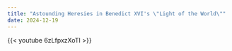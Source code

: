 ```yaml
---
title: "Astounding Heresies in Benedict XVI's \"Light of the World\""
date: 2024-12-19
---
```


{{< youtube 6zLfpxzXoTI >}}
